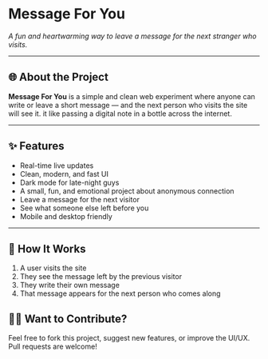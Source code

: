 # Message For You

*A fun and heartwarming way to leave a message for the next stranger who visits.*

---

## 🌐 About the Project

**Message For You** is a simple and clean web experiment where anyone can write or leave a short message — and the next person who visits the site will see it. it like passing a digital note in a bottle across the internet.

---

## ✨ Features

- Real-time live updates
- Clean, modern, and fast UI 
- Dark mode for late-night guys  
- A small, fun, and emotional project about anonymous connection
- Leave a message for the next visitor
- See what someone else left before you
- Mobile and desktop friendly

---

## 🚀 How It Works

1. A user visits the site
2. They see the message left by the previous visitor
3. They write their own message
4. That message appears for the next person who comes along

## 🤝🏻 Want to Contribute?

Feel free to fork this project, suggest new features, or improve the UI/UX. Pull requests are welcome!
